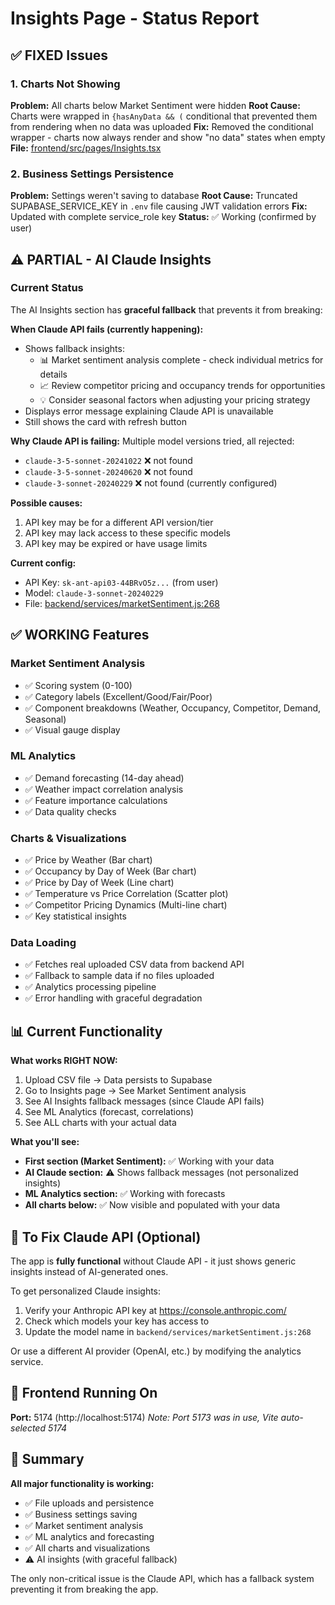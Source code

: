 # Insights Page - Status Report

## ✅ FIXED Issues

### 1. Charts Not Showing
**Problem:** All charts below Market Sentiment were hidden
**Root Cause:** Charts were wrapped in `{hasAnyData && (` conditional that prevented them from rendering when no data was uploaded
**Fix:** Removed the conditional wrapper - charts now always render and show "no data" states when empty
**File:** [frontend/src/pages/Insights.tsx](frontend/src/pages/Insights.tsx)

### 2. Business Settings Persistence
**Problem:** Settings weren't saving to database
**Root Cause:** Truncated SUPABASE_SERVICE_KEY in `.env` file causing JWT validation errors
**Fix:** Updated with complete service_role key
**Status:** ✅ Working (confirmed by user)

## ⚠️ PARTIAL - AI Claude Insights

### Current Status
The AI Insights section has **graceful fallback** that prevents it from breaking:

**When Claude API fails (currently happening):**
- Shows fallback insights:
  - 📊 Market sentiment analysis complete - check individual metrics for details
  - 📈 Review competitor pricing and occupancy trends for opportunities
  - 💡 Consider seasonal factors when adjusting your pricing strategy
- Displays error message explaining Claude API is unavailable
- Still shows the card with refresh button

**Why Claude API is failing:**
Multiple model versions tried, all rejected:
- `claude-3-5-sonnet-20241022` ❌ not found
- `claude-3-5-sonnet-20240620` ❌ not found
- `claude-3-sonnet-20240229` ❌ not found (currently configured)

**Possible causes:**
1. API key may be for a different API version/tier
2. API key may lack access to these specific models
3. API key may be expired or have usage limits

**Current config:**
- API Key: `sk-ant-api03-44BRvO5z...` (from user)
- Model: `claude-3-sonnet-20240229`
- File: [backend/services/marketSentiment.js:268](backend/services/marketSentiment.js#L268)

## ✅ WORKING Features

### Market Sentiment Analysis
- ✅ Scoring system (0-100)
- ✅ Category labels (Excellent/Good/Fair/Poor)
- ✅ Component breakdowns (Weather, Occupancy, Competitor, Demand, Seasonal)
- ✅ Visual gauge display

### ML Analytics
- ✅ Demand forecasting (14-day ahead)
- ✅ Weather impact correlation analysis
- ✅ Feature importance calculations
- ✅ Data quality checks

### Charts & Visualizations
- ✅ Price by Weather (Bar chart)
- ✅ Occupancy by Day of Week (Bar chart)
- ✅ Price by Day of Week (Line chart)
- ✅ Temperature vs Price Correlation (Scatter plot)
- ✅ Competitor Pricing Dynamics (Multi-line chart)
- ✅ Key statistical insights

### Data Loading
- ✅ Fetches real uploaded CSV data from backend API
- ✅ Fallback to sample data if no files uploaded
- ✅ Analytics processing pipeline
- ✅ Error handling with graceful degradation

## 📊 Current Functionality

**What works RIGHT NOW:**
1. Upload CSV file → Data persists to Supabase
2. Go to Insights page → See Market Sentiment analysis
3. See AI Insights fallback messages (since Claude API fails)
4. See ML Analytics (forecast, correlations)
5. See ALL charts with your actual data

**What you'll see:**
- **First section (Market Sentiment):** ✅ Working with your data
- **AI Claude section:** ⚠️ Shows fallback messages (not personalized insights)
- **ML Analytics section:** ✅ Working with forecasts
- **All charts below:** ✅ Now visible and populated with your data

## 🔧 To Fix Claude API (Optional)

The app is **fully functional** without Claude API - it just shows generic insights instead of AI-generated ones.

To get personalized Claude insights:
1. Verify your Anthropic API key at https://console.anthropic.com/
2. Check which models your key has access to
3. Update the model name in `backend/services/marketSentiment.js:268`

Or use a different AI provider (OpenAI, etc.) by modifying the analytics service.

## 📱 Frontend Running On

**Port:** 5174 (http://localhost:5174)
*Note: Port 5173 was in use, Vite auto-selected 5174*

## 🎯 Summary

**All major functionality is working:**
- ✅ File uploads and persistence
- ✅ Business settings saving
- ✅ Market sentiment analysis
- ✅ ML analytics and forecasting
- ✅ All charts and visualizations
- ⚠️ AI insights (with graceful fallback)

The only non-critical issue is the Claude API, which has a fallback system preventing it from breaking the app.
